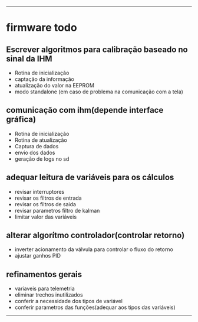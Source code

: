 ***
<h1>firmware todo</h1> 

## Escrever algoritmos para calibração baseado no sinal da IHM
- Rotina de inicialização 
- captação da informação
- atualização do valor na EEPROM
- modo standalone (em caso de problema na comunicação com a tela)

## comunicação com ihm(depende interface gráfica)
- Rotina de inicialização
- Rotina de atualização
- Captura de dados
- envio dos dados
- geração de logs no sd


## adequar leitura de variáveis para os cálculos
- revisar interruptores
- revisar os filtros de entrada
- revisar os filtros de saida
- revisar parametros filtro de kalman
- limitar valor das variáveis
	
## alterar algorítmo controlador(controlar retorno)
- inverter acionamento da válvula para controlar o fluxo do retorno
- ajustar ganhos PID

## refinamentos gerais
- variaveis para telemetria
- eliminar trechos inutilizados
- conferir a necessidade dos tipos de variável
- conferir parametros das funções(adequar aos tipos das variáveis)

***